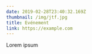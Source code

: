 ```yaml
---
date: 2019-02-28T23:40:32.169Z
thumbnail: /img/jtf.jpg
title: Evénement
link: https://example.com
---
```


Lorem ipsum
